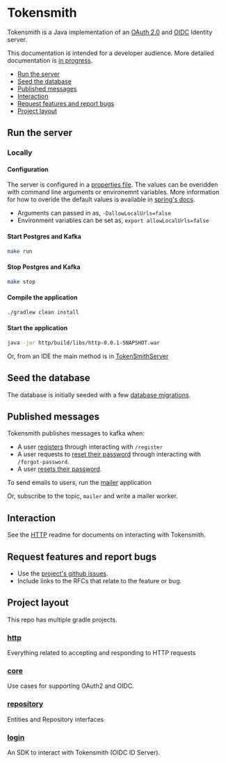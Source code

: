 # Tokensmith
Tokensmith is a Java implementation of an [OAuth 2.0](http://tools.ietf.org/html/rfc6749) and [OIDC](https://openid.net/) Identity server.

This documentation is intended for a developer audience. More detailed documentation is [in progress](https://github.com/tokensmith/website).

- [Run the server](#run-the-server)
- [Seed the database](#seed-the-database)
- [Published messages](#published-messages)
- [Interaction](#interaction)
- [Request features and report bugs](#request-features-and-report-bugs)
- [Project layout](#project-layout)


## Run the server

### Locally

#### Configuration

The server is configured in a [properties file](http/src/main/resources/application-default.properties). The values can be overidden with command line arguments or environemnt variables. More information for how to overide the default values is  available in [spring's docs](https://docs.spring.io/spring-boot/docs/1.3.0.M4/reference/html/boot-features-external-config.html). 

 - Arguments can passed in as, `-DallowLocalUrls=false`
 - Environment variables can be set as, `export allowLocalUrls=false`

#### Start Postgres and Kafka 
```bash
make run
```

#### Stop Postgres and Kafka 
```bash
make stop
```

#### Compile the application
```bash
./gradlew clean install
```

#### Start the application
```bash
java -jar http/build/libs/http-0.0.1-SNAPSHOT.war
```

Or, from an IDE the main method is in [TokenSmithServer](http/src/main/java/net/tokensmith/authorization/http/server/TokenSmithServer.java)

## Seed the database

The database is initially seeded with a few [database migrations](https://github.com/tokensmith/tokensmith/tree/development/core/src/main/resources/db/migration). 

## Published messages
Tokensmith publishes messages to kafka when:
 - A user [registers](core/src/main/java/net/tokensmith/authorization/register/Register.java#L97) through interacting with `/register` 
 - A user requests to [reset their password](core/src/main/java/net/tokensmith/authorization/nonce/reset/ForgotPassword.java#L68) through interacting with `/forgot-password`.
 - A user [resets their password](core/src/main/java/net/tokensmith/authorization/nonce/reset/ForgotPassword.java#L107).

To send emails to users, run the [mailer](https://github.com/tokensmith/mailer) application

Or, subscribe to the topic, `mailer` and write a mailer worker.

## Interaction

See the [HTTP](http/README.md) readme for documents on interacting with Tokensmith.

## Request features and report bugs
 - Use the [project's github issues](https://github.com/tokensmith/tokensmith/issues).
 - Include links to the RFCs that relate to the feature or bug.

## Project layout
This repo has multiple gradle projects.

### [http](http)
Everything related to accepting and responding to HTTP requests
### [core](core)
Use cases for supporting OAuth2 and OIDC.
### [repository](repository)
Entities and Repository interfaces
### [login](login)
An SDK to interact with Tokensmith (OIDC ID Server).